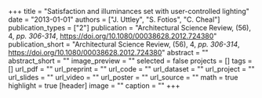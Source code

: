 +++
title = "Satisfaction and illuminances set with user-controlled lighting"
date = "2013-01-01"
authors = ["J. Uttley", "S. Fotios", "C. Cheal"]
publication_types = ["2"]
publication = "Architectural Science Review, (56), 4, _pp. 306-314_, https://doi.org/10.1080/00038628.2012.724380"
publication_short = "Architectural Science Review, (56), 4, _pp. 306-314_, https://doi.org/10.1080/00038628.2012.724380"
abstract = ""
abstract_short = ""
image_preview = ""
selected = false
projects = []
tags = []
url_pdf = ""
url_preprint = ""
url_code = ""
url_dataset = ""
url_project = ""
url_slides = ""
url_video = ""
url_poster = ""
url_source = ""
math = true
highlight = true
[header]
image = ""
caption = ""
+++
